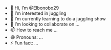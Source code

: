 - 👋 Hi, I’m @Elbonobo29
- 👀 I’m interested in juggling
- 🌱 I’m currently learning to do a juggling show
- 💞️ I’m looking to collaborate on ...
- 📫 How to reach me ...
- 😄 Pronouns: ...
- ⚡ Fun fact: ...

<!---
Elbonobo29/Elbonobo29 is a ✨ special ✨ repository because its `README.md` (this file) appears on your GitHub profile.
You can click the Preview link to take a look at your changes.
--->
